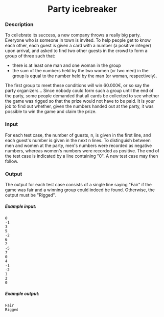 <h1 align="center">Party icebreaker</h1>

### Description

To cellebrate its success, a new company throws a really big party. Everyone who is someone in town is invited. To help people get to know each other, each guest is given a card with a number (a positive integer) upon arrival, and asked to find two other guests in the crowd to form a group of three such that:

- there is at least one man and one woman in the group
- the sum of the numbers held by the two women (or two men) in the group is equal to the number held by the man (or woman, respectively).

The first group to meet these conditions will win 60.000€, or so say the party organizers...
Since nobody could form such a group until the end of the party, some people demanded that all cards be collected to see whether the game was rigged so that the prize would not have to be paid. It is your job to find out whether, given the numbers handed out at the party, it was possible to win the game and claim the prize.

### Input

For each test case, the number of guests, n, is given in the first line, and each guest's number is given in the next n lines. To distinguish between men and women at the party, men's numbers were recorded as negative numbers, whereas women's numbers were recorded as positive. The end of the test case is indicated by a line containing "0". A new test case may then follow.

### Output

The output for each test case consists of a single line saying "Fair" if the game was fair and a winning group could indeed be found. Otherwise, the output must be "Rigged".

##### Example input:

    8
    -1
    3
    5
    -2
    6
    2
    -5
    7
    0
    4
    -1
    -2
    1
    2
    0

##### Example output:

    Fair
    Rigged
